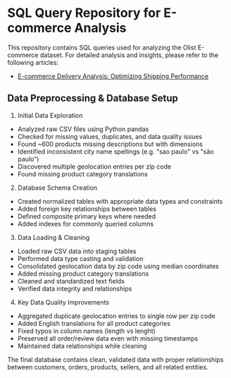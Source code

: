 # SQL Query Repository for E-commerce Analysis

This repository contains SQL queries used for analyzing the Olist E-commerce dataset. For detailed analysis and insights, please refer to the following articles:

- [E-commerce Delivery Analysis: Optimizing Shipping Performance](https://medium.com/@yntanaka2000/e-commerce-delivery-analysis-fd6b703598ec)

## Data Preprocessing & Database Setup ##

1. Initial Data Exploration
- Analyzed raw CSV files using Python pandas
- Checked for missing values, duplicates, and data quality issues
- Found ~600 products missing descriptions but with dimensions
- Identified inconsistent city name spellings (e.g. "sao paulo" vs "são paulo")
- Discovered multiple geolocation entries per zip code
- Found missing product category translations

2. Database Schema Creation
- Created normalized tables with appropriate data types and constraints
- Added foreign key relationships between tables
- Defined composite primary keys where needed
- Added indexes for commonly queried columns

3. Data Loading & Cleaning
- Loaded raw CSV data into staging tables
- Performed data type casting and validation
- Consolidated geolocation data by zip code using median coordinates
- Added missing product category translations
- Cleaned and standardized text fields
- Verified data integrity and relationships

4. Key Data Quality Improvements
- Aggregated duplicate geolocation entries to single row per zip code
- Added English translations for all product categories
- Fixed typos in column names (length vs lenght)
- Preserved all order/review data even with missing timestamps
- Maintained data relationships while cleaning

The final database contains clean, validated data with proper relationships between customers, orders, products, sellers, and all related entities.
